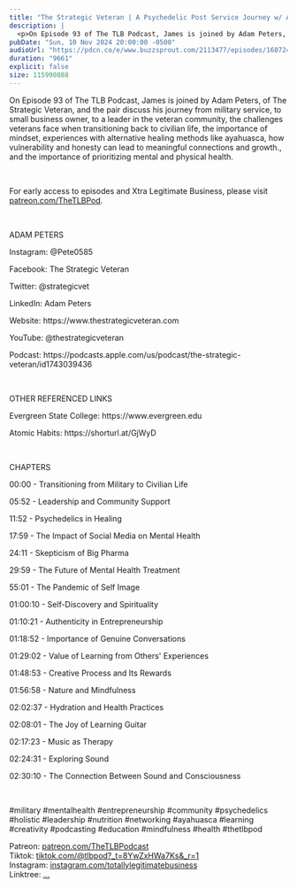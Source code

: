 ```yaml
---
title: "The Strategic Veteran | A Psychedelic Post Service Journey w/ Adam Peters | The TLB Pod 93"
description: |
  <p>On Episode 93 of The TLB Podcast, James is joined by Adam Peters, of The Strategic Veteran, and the pair discuss his journey from military service, to small business owner, to a leader in the veteran community, the challenges veterans face when transitioning back to civilian life, the importance of mindset, experiences with alternative healing methods like ayahuasca, how vulnerability and honesty can lead to meaningful connections and growth., and the importance of prioritizing mental and physical health.</p><p><br/></p><p>For early access to episodes and Xtra Legitimate Business, please visit <a href='http://patreon.com/TheTLBPod'>patreon.com/TheTLBPod</a>.</p><p><br/></p><p>ADAM PETERS</p><p>Instagram: @Pete0585</p><p>Facebook: The Strategic Veteran</p><p>Twitter: @strategicvet</p><p>LinkedIn: Adam Peters</p><p>Website: https://www.thestrategicveteran.com</p><p>YouTube: @thestrategicveteran</p><p>Podcast: https://podcasts.apple.com/us/podcast/the-strategic-veteran/id1743039436</p><p><br/></p><p>OTHER REFERENCED LINKS</p><p>Evergreen State College: https://www.evergreen.edu</p><p>Atomic Habits: https://shorturl.at/GjWyD</p><p><br/></p><p>CHAPTERS</p><p>00:00 - Transitioning from Military to Civilian Life</p><p>05:52 - Leadership and Community Support</p><p>11:52 - Psychedelics in Healing</p><p>17:59 - The Impact of Social Media on Mental Health</p><p>24:11 - Skepticism of Big Pharma</p><p>29:59 - The Future of Mental Health Treatment</p><p>55:01 - The Pandemic of Self Image</p><p>01:00:10 - Self-Discovery and Spirituality</p><p>01:10:21 - Authenticity in Entrepreneurship</p><p>01:18:52 - Importance of Genuine Conversations</p><p>01:29:02 - Value of Learning from Others&apos; Experiences</p><p>01:48:53 - Creative Process and Its Rewards</p><p>01:56:58 - Nature and Mindfulness</p><p>02:02:37 - Hydration and Health Practices</p><p>02:08:01 - The Joy of Learning Guitar</p><p>02:17:23 - Music as Therapy</p><p>02:24:31 - Exploring Sound</p><p>02:30:10 - The Connection Between Sound and Consciousness</p><p><br/></p><p>#military #mentalhealth #entrepreneurship #community #psychedelics #holistic #leadership #nutrition #networking #ayahuasca #learning #creativity #podcasting #education #mindfulness #health #thetlbpod</p><p>Patreon: <a href='https://www.youtube.com/redirect?event=channel_description&amp;redir_token=QUFFLUhqbHJwOWd4SjlUSkRCaG9HTnBLUWtMaUVjRWd5Z3xBQ3Jtc0tuRGV5Nl9WT0l1eTZsdjhOQUVJTmR6RzJMWDhJeFhSOElCNTNQdTBwVk9Gd0N6RE5FMWNCNmZ4TXRhNHZhS0hzdEltdEppNUlpUTFCN1lSeGZQVFNwS2dlSkUxb2p6Ui1iTTVGYmY3NVZVY0hJNWFaNA&amp;q=https%3A%2F%2Fwww.patreon.com%2FTheTLBPodcast'>patreon.com/TheTLBPodcast</a><br/>Tiktok: <a href='https://www.youtube.com/redirect?event=channel_description&amp;redir_token=QUFFLUhqa3hqQTB0SGVhSl94YjdxZnhjMEN1eWk3OXYtd3xBQ3Jtc0ttZFFJYjAxMHlXeDFsWm54Mlk3S240d2VWUGwxWjQzSmdmM3VkX2g4aHk2eTYzX1VUN1FtcjFueW9hcXEtV3FLdTZRQzNwQUt6anBGbzFLMXVhc0s4LUp2WndRV1NnY3I4dEd4WkxpZ0ZfMHBwYkJYSQ&amp;q=https%3A%2F%2Fwww.tiktok.com%2F%40tlbpod%3F_t%3D8YwZxHWa7Ks%26_r%3D1'>tiktok.com/@tlbpod?_t=8YwZxHWa7Ks&amp;_r=1</a><br/>Instagram: <a href='https://www.youtube.com/redirect?event=channel_description&amp;redir_token=QUFFLUhqbm9fRUxibWVsdmNmazlnc3YtREhhb0xfSHZTd3xBQ3Jtc0ttVGVJX3VEeld4Y255MHc5d3d1S3pVc2RGbUVIQWZGX2lXR3FBSWl0dTZfbW54WUdnUUdtanBMcEowUzA3MmNUekdBWXIzNU9VVDhZbEctbzlMOEFqbnBFQS0wRHM3bGJyUE9Hczg4ZjFUVFpLZ3g5bw&amp;q=https%3A%2F%2Fwww.instagram.com%2Ftotallylegitimatebusiness%2F'>instagram.com/totallylegitimatebusiness</a><br/>Linktree: <a href='https://www.youtube.com/redirect?event=channel_description&amp;redir_token=QUFFLUhqbU5BOGhSR2I4SlVYTGJCSldXMnhpa0pNWWJuQXxBQ3Jtc0trSS1FaDl1ZHBQVVlndjI0eFVWcTlrUFNmRS1Ka1hNRkVZQnk1WWZNSlpHLVhRNWRIYVlCRmZaa2xEbmFPTlJMaHFSblZuTTItMkxEY0phSzJaMzk5YkhGb1JJVUtnZlBXQk14VlN1Ri1nbkRJQUVNbw&amp;q=linktr.ee%2Ftotallylegitimatebusiness'>...</a></p>
pubDate: "Sun, 10 Nov 2024 20:00:00 -0500"
audioUrl: "https://pdcn.co/e/www.buzzsprout.com/2113477/episodes/16072486-the-strategic-veteran-a-psychedelic-post-service-journey-w-adam-peters-the-tlb-pod-93.mp3"
duration: "9661"
explicit: false
size: 115990888
---
```


<p>On Episode 93 of The TLB Podcast, James is joined by Adam Peters, of The Strategic Veteran, and the pair discuss his journey from military service, to small business owner, to a leader in the veteran community, the challenges veterans face when transitioning back to civilian life, the importance of mindset, experiences with alternative healing methods like ayahuasca, how vulnerability and honesty can lead to meaningful connections and growth., and the importance of prioritizing mental and physical health.</p><p><br/></p><p>For early access to episodes and Xtra Legitimate Business, please visit <a href='http://patreon.com/TheTLBPod'>patreon.com/TheTLBPod</a>.</p><p><br/></p><p>ADAM PETERS</p><p>Instagram: @Pete0585</p><p>Facebook: The Strategic Veteran</p><p>Twitter: @strategicvet</p><p>LinkedIn: Adam Peters</p><p>Website: https://www.thestrategicveteran.com</p><p>YouTube: @thestrategicveteran</p><p>Podcast: https://podcasts.apple.com/us/podcast/the-strategic-veteran/id1743039436</p><p><br/></p><p>OTHER REFERENCED LINKS</p><p>Evergreen State College: https://www.evergreen.edu</p><p>Atomic Habits: https://shorturl.at/GjWyD</p><p><br/></p><p>CHAPTERS</p><p>00:00 - Transitioning from Military to Civilian Life</p><p>05:52 - Leadership and Community Support</p><p>11:52 - Psychedelics in Healing</p><p>17:59 - The Impact of Social Media on Mental Health</p><p>24:11 - Skepticism of Big Pharma</p><p>29:59 - The Future of Mental Health Treatment</p><p>55:01 - The Pandemic of Self Image</p><p>01:00:10 - Self-Discovery and Spirituality</p><p>01:10:21 - Authenticity in Entrepreneurship</p><p>01:18:52 - Importance of Genuine Conversations</p><p>01:29:02 - Value of Learning from Others&apos; Experiences</p><p>01:48:53 - Creative Process and Its Rewards</p><p>01:56:58 - Nature and Mindfulness</p><p>02:02:37 - Hydration and Health Practices</p><p>02:08:01 - The Joy of Learning Guitar</p><p>02:17:23 - Music as Therapy</p><p>02:24:31 - Exploring Sound</p><p>02:30:10 - The Connection Between Sound and Consciousness</p><p><br/></p><p>#military #mentalhealth #entrepreneurship #community #psychedelics #holistic #leadership #nutrition #networking #ayahuasca #learning #creativity #podcasting #education #mindfulness #health #thetlbpod</p><p>Patreon: <a href='https://www.youtube.com/redirect?event=channel_description&amp;redir_token=QUFFLUhqbHJwOWd4SjlUSkRCaG9HTnBLUWtMaUVjRWd5Z3xBQ3Jtc0tuRGV5Nl9WT0l1eTZsdjhOQUVJTmR6RzJMWDhJeFhSOElCNTNQdTBwVk9Gd0N6RE5FMWNCNmZ4TXRhNHZhS0hzdEltdEppNUlpUTFCN1lSeGZQVFNwS2dlSkUxb2p6Ui1iTTVGYmY3NVZVY0hJNWFaNA&amp;q=https%3A%2F%2Fwww.patreon.com%2FTheTLBPodcast'>patreon.com/TheTLBPodcast</a><br/>Tiktok: <a href='https://www.youtube.com/redirect?event=channel_description&amp;redir_token=QUFFLUhqa3hqQTB0SGVhSl94YjdxZnhjMEN1eWk3OXYtd3xBQ3Jtc0ttZFFJYjAxMHlXeDFsWm54Mlk3S240d2VWUGwxWjQzSmdmM3VkX2g4aHk2eTYzX1VUN1FtcjFueW9hcXEtV3FLdTZRQzNwQUt6anBGbzFLMXVhc0s4LUp2WndRV1NnY3I4dEd4WkxpZ0ZfMHBwYkJYSQ&amp;q=https%3A%2F%2Fwww.tiktok.com%2F%40tlbpod%3F_t%3D8YwZxHWa7Ks%26_r%3D1'>tiktok.com/@tlbpod?_t=8YwZxHWa7Ks&amp;_r=1</a><br/>Instagram: <a href='https://www.youtube.com/redirect?event=channel_description&amp;redir_token=QUFFLUhqbm9fRUxibWVsdmNmazlnc3YtREhhb0xfSHZTd3xBQ3Jtc0ttVGVJX3VEeld4Y255MHc5d3d1S3pVc2RGbUVIQWZGX2lXR3FBSWl0dTZfbW54WUdnUUdtanBMcEowUzA3MmNUekdBWXIzNU9VVDhZbEctbzlMOEFqbnBFQS0wRHM3bGJyUE9Hczg4ZjFUVFpLZ3g5bw&amp;q=https%3A%2F%2Fwww.instagram.com%2Ftotallylegitimatebusiness%2F'>instagram.com/totallylegitimatebusiness</a><br/>Linktree: <a href='https://www.youtube.com/redirect?event=channel_description&amp;redir_token=QUFFLUhqbU5BOGhSR2I4SlVYTGJCSldXMnhpa0pNWWJuQXxBQ3Jtc0trSS1FaDl1ZHBQVVlndjI0eFVWcTlrUFNmRS1Ka1hNRkVZQnk1WWZNSlpHLVhRNWRIYVlCRmZaa2xEbmFPTlJMaHFSblZuTTItMkxEY0phSzJaMzk5YkhGb1JJVUtnZlBXQk14VlN1Ri1nbkRJQUVNbw&amp;q=linktr.ee%2Ftotallylegitimatebusiness'>...</a></p>
